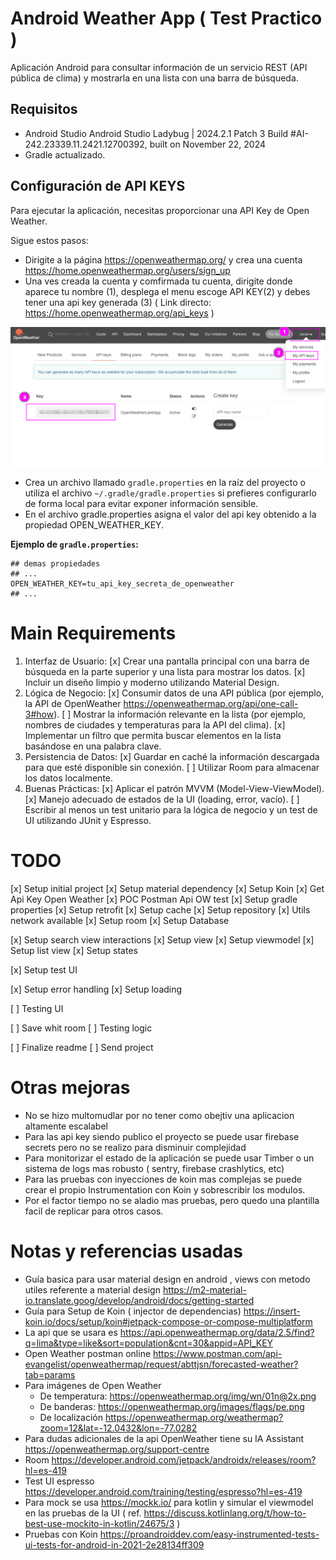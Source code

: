 # **Android Weather App** ( Test Practico )

Aplicación Android para consultar información de un servicio REST (API pública de clima) y mostrarla en una lista con una barra de búsqueda.

## **Requisitos**

- Android Studio Android Studio Ladybug | 2024.2.1 Patch 3
  Build #AI-242.23339.11.2421.12700392, built on November 22, 2024
- Gradle actualizado.


## Configuración de API KEYS

Para ejecutar la aplicación, necesitas proporcionar una API Key de Open Weather.

Sigue estos pasos:
- Dirigite a la página https://openweathermap.org/ y crea una cuenta https://home.openweathermap.org/users/sign_up
- Una ves creada la cuenta y comfirmada tu cuenta, dirigite donde aparece tu nombre (1), desplega el menu escoge API KEY(2) y debes tener una  api key generada (3) ( Link directo: https://home.openweathermap.org/api_keys )
 
![](.readme_images/capture_api_key_openweather.png)

- Crea un archivo llamado `gradle.properties` en la raíz del proyecto o utiliza el archivo `~/.gradle/gradle.properties` si prefieres configurarlo de forma local para evitar exponer información sensible.
- En el archivo gradle.properties asigna el valor del api key obtenido a la propiedad OPEN_WEATHER_KEY.

**Ejemplo de `gradle.properties`:**

```properties
## demas propiedades
## ...
OPEN_WEATHER_KEY=tu_api_key_secreta_de_openweather
## ...
```


# Main Requirements

1. Interfaz de Usuario:
   [x] Crear una pantalla principal con una barra de búsqueda en la parte superior y
   una lista para mostrar los datos.
   [x] Incluir un diseño limpio y moderno utilizando Material Design.
2. Lógica de Negocio:
   [x] Consumir datos de una API pública (por ejemplo, la API de OpenWeather
   https://openweathermap.org/api/one-call-3#how).
   [ ] Mostrar la información relevante en la lista (por ejemplo, nombres de
   ciudades y temperaturas para la API del clima).
   [x] Implementar un filtro que permita buscar elementos en la lista basándose en
   una palabra clave.
3. Persistencia de Datos:
   [x] Guardar en caché la información descargada para que esté disponible sin conexión.
   [ ] Utilizar Room para almacenar los datos localmente.
4. Buenas Prácticas:
   [x] Aplicar el patrón MVVM (Model-View-ViewModel).
   [x] Manejo adecuado de estados de la UI (loading, error, vacío).
   [ ] Escribir al menos un test unitario para la lógica de negocio y un test de UI
   utilizando JUnit y Espresso.


# TODO

[x] Setup initial project
[x] Setup material dependency
[x] Setup Koin
[x] Get Api Key Open Weather
[x] POC Postman Api OW test
[x] Setup gradle properties
[x] Setup retrofit
[x] Setup cache
[x] Setup repository
[x] Utils network available
[x] Setup room
[x] Setup Database

[x] Setup search view interactions
[x] Setup view
[x] Setup viewmodel
[x] Setup list view
[x] Setup states

[x] Setup test UI

[x] Setup error handling
[x] Setup loading

[ ] Testing UI

[ ] Save whit room
[ ] Testing logic


[ ] Finalize readme
[ ] Send project




# Otras mejoras

- No se hizo multomudlar por no tener como obejtiv una aplicacion altamente escalabel
- Para las api key siendo publico el proyecto se puede usar firebase secrets pero no se realizo para disminuir complejidad
- Para monitorizar el estado de la aplicación se puede usar Timber o un sistema de logs mas robusto ( sentry, firebase crashlytics, etc)
- Para las pruebas con inyecciones de koin mas complejas se puede crear el propio Instrumentation con Koin y sobrescribir los modulos.
- Por el factor tiempo no se aladio mas pruebas, pero quedo una plantilla facil de replicar para otros casos.


# Notas y referencias usadas

- Guía basica para usar material design en android , views con metodo utiles referente a material design https://m2-material-io.translate.goog/develop/android/docs/getting-started
- Guía para Setup de Koin ( injector de dependencias) https://insert-koin.io/docs/setup/koin#jetpack-compose-or-compose-multiplatform
- La api que se usara es https://api.openweathermap.org/data/2.5/find?q=lima&type=like&sort=population&cnt=30&appid=API_KEY
- Open Weather postman online https://www.postman.com/api-evangelist/openweathermap/request/abttjsn/forecasted-weather?tab=params
- Para imágenes de Open Weather
  - De temperatura: https://openweathermap.org/img/wn/01n@2x.png
  - De banderas: https://openweathermap.org/images/flags/pe.png
  - De localización https://openweathermap.org/weathermap?zoom=12&lat=-12.0432&lon=-77.0282
- Para dudas adicionales de la api OpenWeather tiene su IA Assistant https://openweathermap.org/support-centre
- Room https://developer.android.com/jetpack/androidx/releases/room?hl=es-419
- Test UI espresso https://developer.android.com/training/testing/espresso?hl=es-419
- Para mock se usa https://mockk.io/ para kotlin y simular el viewmodel en las pruebas de la UI ( ref. https://discuss.kotlinlang.org/t/how-to-best-use-mockito-in-kotlin/24675/3 )
- Pruebas con Koin https://proandroiddev.com/easy-instrumented-tests-ui-tests-for-android-in-2021-2e28134ff309